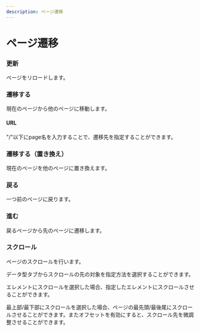 ```yaml
---
description: ページ遷移
---
```


# ページ遷移

### 更新

ページをリロードします。

### 遷移する

現在のページから他のページに移動します。

#### URL

"/"以下にpage名を入力することで、遷移先を指定することができます。

### 遷移する（置き換え）

現在のページを他のページに置き換えます。

### 戻る

一つ前のページに戻ります。

### 進む

戻るページから先のページに遷移します。

### スクロール

ページのスクロールを行います。

データ型タブからスクロールの先の対象を指定方法を選択することができます。

エレメントにスクロールを選択した場合、指定したエレメントにスクロールさせることができます。

最上部/最下部にスクロールを選択した場合、ページの最先頭/最後尾にスクロールさせることができます。またオフセットを有効にすると、スクロール先を微調整させることができます。
